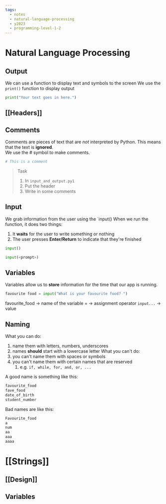 ```yaml
---
tags:
  - notes
  - natural-language-processing
  - y2023
  - programming-level-1-2
---
```

# Natural Language Processing

## Output
We can use a function to display text and symbols to the screen
We use the `print()` function to display output

```python
print("Your text goes in here.")
```

## [[Headers]]

## Comments

Comments are pieces of text that are _not_ interpreted by Python. This means that the text is **ignored**.  
We use the # symbol to make comments.

```python
# This is a comment
```

> Task
> 
> 1. In `input_and_output.py1`
> 2. Put the header
> 3. Write in some comments


## Input
We grab information from the user using the `input()
When we run the function, it does two things: 
1. It **waits** for the user to write something or nothing
2. The user presses **Enter/Return** to indicate that they're finished

```python
input()

input(<prompt>)
```


## Variables
Variables allow us to **store** information for the time that our app is running.

```python
favourite food = input("What is your favourite food? ")
```

favourite_food -> name of the variable
= -> assignment operator
`input...` -> value

## Naming
What you can do:
1. name them with letters, numbers, underscores
2. names **should** start with a lowercase letter
What you can't do:
1. you can't name them with spaces or symbols
2. you can't name them with certain names that are reserved
	1. e.g. `if, while, for, and, or, ...`

A good name is something like this:

```python
favourite_food
fave_food
date_of_birth
student_number
```

Bad names are like this:
```python
Favourite_food
a
num
aa
aaa
aaaa
```
# [[Strings]]

## [[Design]]
## Variables


